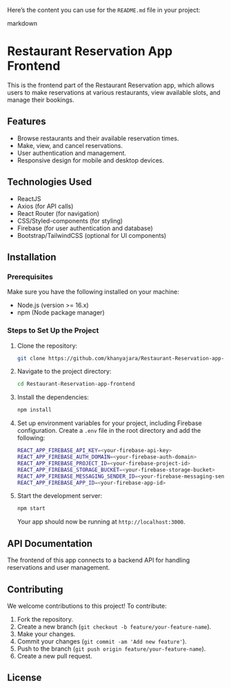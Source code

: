 Here’s the content you can use for the `README.md` file in your project:

markdown
# Restaurant Reservation App Frontend

This is the frontend part of the Restaurant Reservation app, which allows users to make reservations at various restaurants, view available slots, and manage their bookings.

## Features

- Browse restaurants and their available reservation times.
- Make, view, and cancel reservations.
- User authentication and management.
- Responsive design for mobile and desktop devices.

## Technologies Used

- ReactJS
- Axios (for API calls)
- React Router (for navigation)
- CSS/Styled-components (for styling)
- Firebase (for user authentication and database)
- Bootstrap/TailwindCSS (optional for UI components)

## Installation

### Prerequisites

Make sure you have the following installed on your machine:
- Node.js (version >= 16.x)
- npm (Node package manager)

### Steps to Set Up the Project

1. Clone the repository:
   ```bash
   git clone https://github.com/khanyajara/Restaurant-Reservation-app-frontend.git
   ```

2. Navigate to the project directory:
   ```bash
   cd Restaurant-Reservation-app-frontend
   ```

3. Install the dependencies:
   ```bash
   npm install
   ```

4. Set up environment variables for your project, including Firebase configuration. Create a `.env` file in the root directory and add the following:
   ```bash
   REACT_APP_FIREBASE_API_KEY=<your-firebase-api-key>
   REACT_APP_FIREBASE_AUTH_DOMAIN=<your-firebase-auth-domain>
   REACT_APP_FIREBASE_PROJECT_ID=<your-firebase-project-id>
   REACT_APP_FIREBASE_STORAGE_BUCKET=<your-firebase-storage-bucket>
   REACT_APP_FIREBASE_MESSAGING_SENDER_ID=<your-firebase-messaging-sender-id>
   REACT_APP_FIREBASE_APP_ID=<your-firebase-app-id>
   ```

5. Start the development server:
   ```bash
   npm start
   ```

   Your app should now be running at `http://localhost:3000`.

## API Documentation

The frontend of this app connects to a backend API for handling reservations and user management.  

## Contributing

We welcome contributions to this project! To contribute:

1. Fork the repository.
2. Create a new branch (`git checkout -b feature/your-feature-name`).
3. Make your changes.
4. Commit your changes (`git commit -am 'Add new feature'`).
5. Push to the branch (`git push origin feature/your-feature-name`).
6. Create a new pull request.

## License






